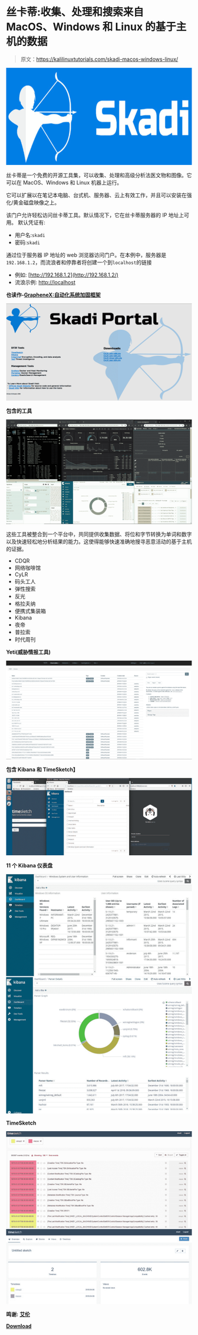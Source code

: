 # 丝卡蒂:收集、处理和搜索来自 MacOS、Windows 和 Linux 的基于主机的数据

> 原文：<https://kalilinuxtutorials.com/skadi-macos-windows-linux/>

[![Skadi : Collect, Process & Hunt With Host Based Data From MacOS, Windows & Linux](img//ad55f5d6c63012cb54e2093a798397f1.png "Skadi : Collect, Process & Hunt With Host Based Data From MacOS, Windows & Linux")](https://1.bp.blogspot.com/-vVMyWwLmyrQ/XUyWQvW21KI/AAAAAAAABzc/MuHBx_6GNws2WJvNqq8KiVT8fcq-AgylACLcBGAs/s1600/skadi_header.png)

丝卡蒂是一个免费的开源工具集，可以收集、处理和高级分析法医文物和图像。它可以在 MacOS、Windows 和 Linux 机器上运行。

它可以扩展以在笔记本电脑、台式机、服务器、云上有效工作，并且可以安装在强化/黄金磁盘映像之上。

该门户允许轻松访问丝卡蒂工具。默认情况下，它在丝卡蒂服务器的 IP 地址上可用。
默认凭证有:

*   用户名:`skadi`
*   密码:`skadi`

通过位于服务器 IP 地址的 web 浏览器访问门户。在本例中，服务器是`192.168.1.2`，而流浪者和停靠者将创建一个到`localhost`的链接

*   例如: [http://192.168.1.2](http://192.168.1.2/)
*   流浪示例: [http://localhost](http://localhost/)

**也读作-[GrapheneX:自动化系统加固框架](https://kalilinuxtutorials.com/graphenex-automated-system-hardening-framework/)**

![](img//00de3ae040269e756993975fb1bbd80c.png)

**包含的工具**

![](img//d8e416f346bf8a0543655478b0c50079.png)

这些工具被整合到一个平台中，共同提供收集数据、将位和字节转换为单词和数字以及快速轻松地分析结果的能力。这使得能够快速准确地搜寻恶意活动的基于主机的证据。

*   CDQR
*   网络咖啡馆
*   CyLR
*   码头工人
*   弹性搜索
*   反光
*   格拉夫纳
*   便携式集装箱
*   Kibana
*   夜帝
*   普拉索
*   时代周刊

**Yeti(威胁情报工具)**

![](img//b8f51e72b78d7c539104438cd0ba083a.png)

**包含 Kibana 和 TimeSketch】**

![](img//72f1eed9bfca796a2ba56bf13fbd9720.png)

**11 个 Kibana 仪表盘**

![](img//9ac84b20cd57585a4c826d3fb370a6fc.png)![](img//86338963b7f720e4e00f075412be6f85.png)

**TimeSketch**

![](img//a19edb006cc82b23b74be1ae3194ebdc.png)![](img//70f5ee631bc960327affe92e65b94144.png)

**鸣谢:** [**艾伦**](https://github.com/orlikoski)

[**Download**](https://github.com/orlikoski/Skadi)